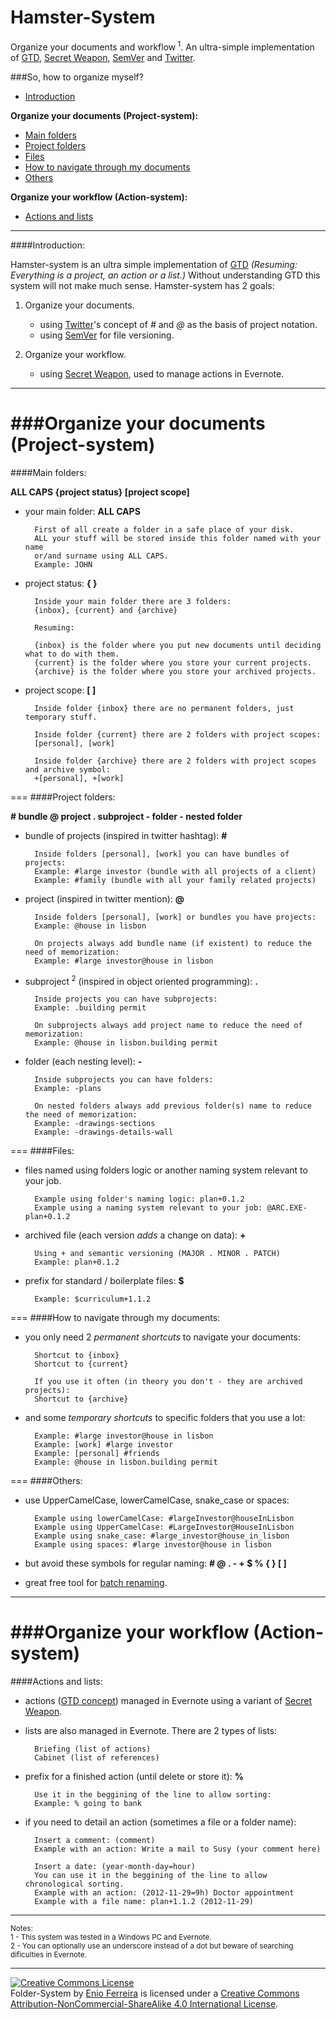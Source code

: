 Hamster-System
=============

Organize your documents and workflow<sup> 1</sup>. An ultra-simple implementation of [GTD](http://en.wikipedia.org/wiki/Getting_Things_Done), [Secret Weapon](http://www.thesecretweapon.org/media/Manifesto/The-Secret-Weapon-Manifesto.pdf), [SemVer](http://www.semver.org/) and [Twitter](https://twitter.com/). 

###So, how to organize myself?

- [Introduction](#introduction)

**Organize your documents (Project-system):**

- [Main folders](#main-folders)
- [Project folders](#project-folders)
- [Files](#files)
- [How to navigate through my documents](#how-to-navigate-through-my-documents)
- [Others](#others)

**Organize your workflow (Action-system):**

- [Actions and lists](#actions-and-lists)

---
####Introduction:

Hamster-system is an ultra simple implementation of [GTD](http://amzn.to/1BKSJbz)
*(Resuming: Everything is a project, an action or a list.)*
Without understanding GTD this system will not make much sense. Hamster-system has 2 goals:

1. Organize your documents.

    - using [Twitter](https://twitter.com/)'s concept of *#* and *@* as the basis of project notation.
    - using [SemVer](http://www.semver.org/) for file versioning.

2. Organize your workflow.

	- using [Secret Weapon](http://www.thesecretweapon.org/media/Manifesto/The-Secret-Weapon-Manifesto.pdf), used to manage actions in Evernote.

---
###Organize your documents (Project-system)
===========================================

####Main folders:

**ALL CAPS {project status} [project scope]**

- your main folder: **ALL CAPS**

        First of all create a folder in a safe place of your disk.
        ALL your stuff will be stored inside this folder named with your name 
        or/and surname using ALL CAPS.
        Example: JOHN

- project status: **{ }**

        Inside your main folder there are 3 folders:
        {inbox}, {current} and {archive}

        Resuming:

        {inbox} is the folder where you put new documents until deciding what to do with them.
        {current} is the folder where you store your current projects.
        {archive} is the folder where you store your archived projects.
    
- project scope: **[ ]** 

        Inside folder {inbox} there are no permanent folders, just temporary stuff.

        Inside folder {current} there are 2 folders with project scopes:
        [personal], [work]
    
        Inside folder {archive} there are 2 folders with project scopes and archive symbol: 
        +[personal], +[work]

===
####Project folders:

**# bundle @ project . subproject - folder - nested folder**

- bundle of projects (inspired in twitter hashtag): **#**

        Inside folders [personal], [work] you can have bundles of projects:
        Example: #large investor (bundle with all projects of a client)
        Example: #family (bundle with all your family related projects)

- project (inspired in twitter mention): **@**

    	Inside folders [personal], [work] or bundles you have projects:
        Example: @house in lisbon

        On projects always add bundle name (if existent) to reduce the need of memorization:
        Example: #large investor@house in lisbon

- subproject<sup> 2</sup> (inspired in object oriented programming): **.**

    	Inside projects you can have subprojects:
        Example: .building permit

        On subprojects always add project name to reduce the need of memorization:
        Example: @house in lisbon.building permit

- folder (each nesting level): **-**

    	Inside subprojects you can have folders:
        Example: -plans

        On nested folders always add previous folder(s) name to reduce the need of memorization:
        Example: -drawings-sections
        Example: -drawings-details-wall

===
####Files:

- files named using folders logic or another naming system relevant to your job.

        Example using folder's naming logic: plan+0.1.2
        Example using a naming system relevant to your job: @ARC.EXE-plan+0.1.2

- archived file (each version *adds* a change on data): **+**
        
        Using + and semantic versioning (MAJOR . MINOR . PATCH)
        Example: plan+0.1.2

- prefix for standard / boilerplate files: **$**

        Example: $curriculum+1.1.2  

===
####How to navigate through my documents:

- you only need 2 *permanent shortcuts* to navigate your documents: 

        Shortcut to {inbox}
        Shortcut to {current}

        If you use it often (in theory you don't - they are archived projects):
        Shortcut to {archive}

- and some *temporary shortcuts* to specific folders that you use a lot:

		Example: #large investor@house in lisbon
		Example: [work] #large investor
		Example: [personal] #friends
        Example: @house in lisbon.building permit

===
####Others:

- use UpperCamelCase, lowerCamelCase, snake_case or spaces:

        Example using lowerCamelCase: #largeInvestor@houseInLisbon
        Example using UpperCamelCase: #LargeInvestor@HouseInLisbon
        Example using snake_case: #large_investor@house_in_lisbon
        Example using spaces: #large investor@house in lisbon  

- but avoid these symbols for regular naming: **# @ . - + $ % { } [ ]**

- great free tool for [batch renaming](http://www.bulkrenameutility.co.uk/Screenshots.php).

---
###Organize your workflow (Action-system)
=========================================

####Actions and lists:

- actions ([GTD concept](http://amzn.to/1BKSJbz)) managed in Evernote using a variant of [Secret Weapon](http://www.thesecretweapon.org/media/Manifesto/The-Secret-Weapon-Manifesto.pdf).

- lists are also managed in Evernote. There are 2 types of lists:

        Briefing (list of actions)
        Cabinet (list of references)

- prefix for a finished action (until delete or store it): **%**

        Use it in the beggining of the line to allow sorting:
        Example: % going to bank

- if you need to detail an action (sometimes a file or a folder name):

        Insert a comment: (comment)
        Example with an action: Write a mail to Susy (your comment here)

        Insert a date: (year-month-day=hour)
        You can use it in the beggining of the line to allow chronological sorting.
        Example with an action: (2012-11-29=9h) Doctor appointment
        Example with a file name: plan+1.1.2 (2012-11-29)

---

<sup>Notes:</sup><br>
<sup>1 - This system was tested in a Windows PC and Evernote.</sup><br>
<sup>2 - You can optionally use an underscore instead of a dot but beware of searching dificulties in Evernote.</sup>

---

<a rel="license" href="http://creativecommons.org/licenses/by-nc-sa/4.0/"><img alt="Creative Commons License" style="border-width:0" src="https://i.creativecommons.org/l/by-nc-sa/4.0/88x31.png" /></a><br /><span xmlns:dct="http://purl.org/dc/terms/" property="dct:title">Folder-System</span> by <a xmlns:cc="http://creativecommons.org/ns#" href="http://enioferreira.com/" property="cc:attributionName" rel="cc:attributionURL">Enio Ferreira</a> is licensed under a <a rel="license" href="http://creativecommons.org/licenses/by-nc-sa/4.0/">Creative Commons Attribution-NonCommercial-ShareAlike 4.0 International License</a>.